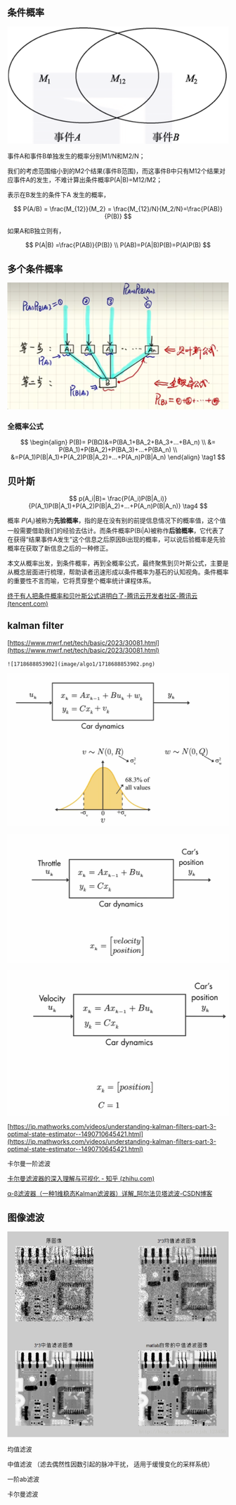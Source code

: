 ## 条件概率

![1718675188210](image/algo1/1718675188210.png)

事件A和事件B单独发生的概率分别M1/N和M2/N；

我们的考虑范围缩小到的M2个结果(事件B范围)，而这事件B中只有M12个结果对应事件A的发生，不难计算出条件概率P(A|B)=M12/M2；

表示在B发生的条件下A 发生的概率，

$$
P(A/B) = \frac{M_{12}}{M_2} = \frac{M_{12}/N}{M_2/N}=\frac{P(AB)}{P(B)}
$$

如果A和B独立则有，

$$
P(A|B) =\frac{P(AB)}{P(B)} \\
P(AB)=P(A|B)P(B)=P(A)P(B)
$$

## 多个条件概率


![1719829331800](image/algo1/1719829331800.png)

### **全概率公式**

$$
\begin{align}
P(B)= P(BΩ)&=P(BA_1+BA_2+BA_3+...+BA_n) \\
 &= P(BA_1)+P(BA_2)+P(BA_3)+...+P(BA_n) \\
 &=P(A_1)P(B|A_1)+P(A_2)P(B|A_2)+...+P(A_n)P(B|A_n)
\end{align} \tag1
$$

## 贝叶斯

$$
p(A_i|B)= \frac{P(A_i)P(B|A_i)}{P(A_1)P(B|A_1)+P(A_2)P(B|A_2)+...+P(A_n)P(B|A_n)} \tag4
$$


概率 $P(A_i)$被称为**先验概率**，指的是在没有别的前提信息情况下的概率值，这个值一般需要借助我们的经验去估计。而条件概率P(Bi|A)被称作**后验概率**，它代表了在获得“结果事件A发生”这个信息之后原因Bi出现的概率，可以说后验概率是先验概率在获取了新信息之后的一种修正。

本文从概率出发，到条件概率，再到全概率公式，最终聚焦到贝叶斯公式，主要是从概念层面进行梳理，帮助读者迅速形成以条件概率为基石的认知视角。条件概率的重要性不言而喻，它将贯穿整个概率统计课程体系。

[终于有人把条件概率和贝叶斯公式讲明白了-腾讯云开发者社区-腾讯云 (tencent.com)](https://cloud.tencent.com/developer/article/1785994)

## kalman filter

[https://www.mwrf.net/tech/basic/2023/30081.html](https://www.mwrf.net/tech/basic/2023/30081.html)

    ![1718688853902](image/algo1/1718688853902.png)

   ![1718688861923](image/algo1/1718688861923.png)

   ![1718688869716](image/algo1/1718688869716.png)

   ![1718688875986](image/algo1/1718688875986.png)

[https://jp.mathworks.com/videos/understanding-kalman-filters-part-3-optimal-state-estimator--1490710645421.html](https://jp.mathworks.com/videos/understanding-kalman-filters-part-3-optimal-state-estimator--1490710645421.html)

卡尔曼一阶滤波

[卡尔曼滤波器的深入理解与可视化 - 知乎 (zhihu.com)](https://zhuanlan.zhihu.com/p/43381962)

[α-β滤波器（一种1维稳态Kalman滤波器）详解_阿尔法贝塔滤波-CSDN博客](https://blog.csdn.net/NICAI001/article/details/124847034)

## 图像滤波

![1718690884898](image/algo1/1718690884898.png)

均值滤波

中值滤波  （滤去偶然性因数引起的脉冲干扰， 适用于缓慢变化的采样系统）

一阶ab滤波

卡尔曼滤波
